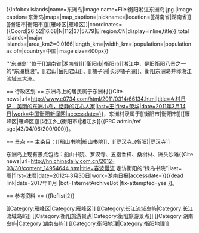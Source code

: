 {{Infobox islands|name=东洲岛|image name=File:衡阳湘江东洲岛.jpg
|image caption=东洲岛|map=|map_caption=|nickname=|location=[[湖南省|湖南省]][[衡阳市|衡阳市]][[雁峰区|雁峰区]]|coordinates={{Coord|26|52|16.68|N|112|37|57.79|E|region:CN|display=inline,title}}|total islands=|major islands=|area_km2=0.0166|length_km=|width_km=|population=|population as of=|country=中国|image size=400px}}

'''东洲岛'''位于[[湖南省|湖南省]][[衡阳市|衡阳市]]湘江中，是旧衡阳八景之一的“东洲桃浪”。[[君山|岳阳君山]]、[[橘子洲|长沙橘子洲]]、衡阳东洲岛并称湘江流域三大洲。

== 行政区划 ==
东洲岛上的居民属于东洲村<ref>{{Cite news|url=http://www.e0734.com/html/2011/0314/66134.html|title=乡村日记：美丽的东洲小岛，恬静的江心人家|last=王|first=荣华|date=2011年3月14日|work=中国衡阳新闻网|accessdate=}}</ref>，东洲村隶属于[[衡阳市|衡阳市]][[雁峰区|雁峰区]][[湘江乡_(衡阳市)|湘江乡]]<ref>{{PRC admin/ref sgc|43/04/06/200/000}}</ref>。

== 景点 ==
主条目：[[船山书院|船山书院]]、[[罗汉寺_(衡阳)|罗汉寺]]

东洲岛上现有景点包括：船山书院、罗汉寺、五指香樟、桑树林、洲头沙滩<ref>{{Cite news|url=http://hn.chinadaily.com.cn/2012-03/30/content_14954644.htm|title=春波慢流 走访衡阳的“绿岛书院”|last=周|first=沫君|date=2012年3月30日|work=湖南日报|accessdate=}}{{dead link|date=2017年11月 |bot=InternetArchiveBot |fix-attempted=yes }}</ref>。

== 参考资料 ==
{{Reflist|2}}

[[Category:雁峰区|Category:雁峰区]]
[[Category:长江流域岛屿|Category:长江流域岛屿]]
[[Category:衡阳旅游景点|Category:衡阳旅游景点]]
[[Category:湖南岛屿|Category:湖南岛屿]]
[[Category:衡阳地理|Category:衡阳地理]]